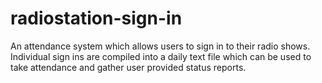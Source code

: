 # radiostation-sign-in
An attendance system which allows users to sign in to their radio shows. Individual sign ins are compiled into a daily text file which can be used to take attendance and gather user provided status reports. 
